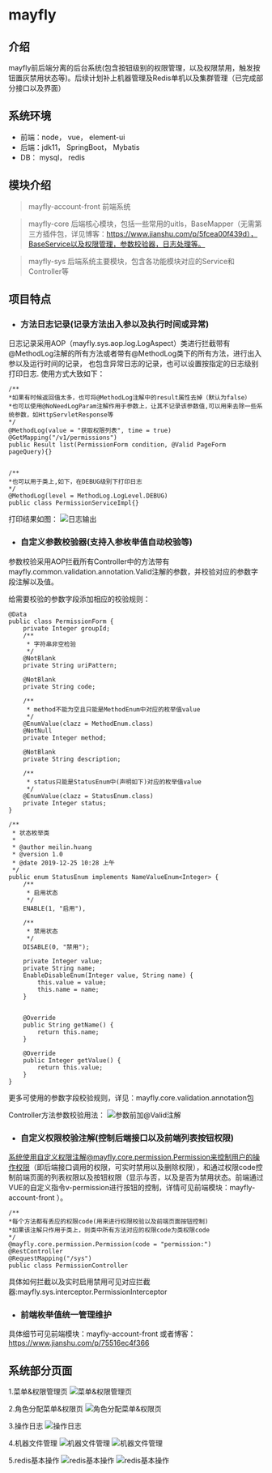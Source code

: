 # mayfly

## 介绍
mayfly前后端分离的后台系统(包含按钮级别的权限管理，以及权限禁用，触发按钮置灰禁用状态等)。后续计划补上机器管理及Redis单机以及集群管理（已完成部分接口以及界面）


## 系统环境
- 前端：node，  vue，  element-ui
- 后端：jdk11，  SpringBoot，  Mybatis
- DB： mysql，  redis

## 模块介绍
> mayfly-account-front
前端系统

> mayfly-core
后端核心模块，包括一些常用的uitls，BaseMapper（无需第三方插件包，详见博客：https://www.jianshu.com/p/5fcea00f439d），BaseService以及权限管理，参数校验器，日志处理等。

> mayfly-sys
后端系统主要模块，包含各功能模块对应的Service和Controller等

## 项目特点 

- ### 方法日志记录(记录方法出入参以及执行时间或异常)
日志记录采用AOP（mayfly.sys.aop.log.LogAspect）类进行拦截带有@MethodLog注解的所有方法或者带有@MethodLog类下的所有方法，进行出入参以及运行时间的记录，
也包含异常日志的记录，也可以设置按指定的日志级别打印日志.
使用方式大致如下：
```
/**
*如果有时候返回值太多，也可将@MethodLog注解中的result属性去掉（默认为false）
*也可以使用@NoNeedLogParam注解作用于参数上，让其不记录该参数值,可以用来去除一些系统参数，如HttpServletResponse等
*/
@MethodLog(value = "获取权限列表", time = true)
@GetMapping("/v1/permissions")
public Result list(PermissionForm condition, @Valid PageForm pageQuery){}


/**
*也可以用于类上,如下，在DEBUG级别下打印日志
*/
@MethodLog(level = MethodLog.LogLevel.DEBUG)
public class PermissionServiceImpl{}
```
打印结果如图：
![日志输出](https://images.gitee.com/uploads/images/2020/0311/104645_3955cb50_1240250.png "日志输出.png")


- ### 自定义参数校验器(支持入参枚举值自动校验等)
参数校验采用AOP拦截所有Controller中的方法带有mayfly.common.validation.annotation.Valid注解的参数，并校验对应的参数字段注解以及值。

给需要校验的参数字段添加相应的校验规则：
```
@Data
public class PermissionForm {
    private Integer groupId;
    /**
     * 字符串非空检验
     */
    @NotBlank
    private String uriPattern; 

    @NotBlank
    private String code;

    /**
     * method不能为空且只能是MethodEnum中对应的枚举值value
     */
    @EnumValue(clazz = MethodEnum.class)
    @NotNull
    private Integer method;

    @NotBlank
    private String description;

    /**
     * status只能是StatusEnum中(声明如下)对应的枚举值value
     */
    @EnumValue(clazz = StatusEnum.class)
    private Integer status;   
}

/**
 * 状态枚举类
 *
 * @author meilin.huang
 * @version 1.0
 * @date 2019-12-25 10:28 上午
 */
public enum StatusEnum implements NameValueEnum<Integer> {
    /**
     * 启用状态
     */
    ENABLE(1, "启用"),

    /**
     * 禁用状态
     */
    DISABLE(0, "禁用");

    private Integer value;
    private String name;
    EnableDisableEnum(Integer value, String name) {
        this.value = value;
        this.name = name;
    }


    @Override
    public String getName() {
        return this.name;
    }

    @Override
    public Integer getValue() {
        return this.value;
    }
}
```
更多可使用的参数字段校验规则，详见：mayfly.core.validation.annotation包

Controller方法参数校验用法：
![参数前加@Valid注解](https://images.gitee.com/uploads/images/2019/0329/131943_438c4935_1240250.png "屏幕截图.png")


- ### 自定义权限校验注解(控制后端接口以及前端列表按钮权限)
系统使用自定义权限注解@mayfly.core.permission.Permission来控制用户的操作权限（即后端接口调用的权限，可实时禁用以及删除权限），和通过权限code控制前端页面的列表权限以及按钮权限（显示与否，以及是否为禁用状态。前端通过VUE的自定义指令v-permission进行按钮的控制，详情可见前端模块：mayfly-account-front ）。
```
/**
*每个方法都有丢应的权限code(用来进行权限校验以及前端页面按钮控制)  
*如果该注解只作用于类上，则类中所有方法对应的权限code为类权限code
*/
@mayfly.core.permission.Permission(code = "permission:")
@RestController
@RequestMapping("/sys")
public class PermissionController 
```
具体如何拦截以及实时启用禁用可见对应拦截器:mayfly.sys.interceptor.PermissionInterceptor

- ### 前端枚举值统一管理维护
具体细节可见前端模块：mayfly-account-front 或者博客：https://www.jianshu.com/p/75516ec4f366

## 系统部分页面

1.菜单&权限管理页
![菜单&权限管理页](https://images.gitee.com/uploads/images/2020/0311/104924_bb08cd6d_1240250.png "菜单&权限管理页.png")

2.角色分配菜单&权限页
![角色分配菜单&权限页](https://images.gitee.com/uploads/images/2020/0311/104949_3c61e72f_1240250.png "屏幕截图.png")

3.操作日志
![操作日志](https://images.gitee.com/uploads/images/2020/0311/105025_2d59ed81_1240250.png "操作日志.png")

4.机器文件管理
![机器文件管理](https://images.gitee.com/uploads/images/2020/0311/110243_fdd2ff21_1240250.png "机器文件管理.png")
![机器文件管理](https://images.gitee.com/uploads/images/2020/0311/105100_a1b58e35_1240250.png "机器文件管理.png")

5.redis基本操作
![redis基本操作](https://images.gitee.com/uploads/images/2020/0311/110550_b18f0b76_1240250.png "redis基本操作.png")
![redis基本操作](https://images.gitee.com/uploads/images/2020/0311/105230_7281f9e2_1240250.png "redis基本操作.png")
